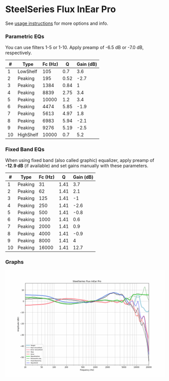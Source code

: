 # SteelSeries Flux InEar Pro
See [usage instructions](https://github.com/jaakkopasanen/AutoEq#usage) for more options and info.

### Parametric EQs
You can use filters 1-5 or 1-10. Apply preamp of -6.5 dB or -7.0 dB, respectively.

|   # | Type      |   Fc (Hz) |    Q |   Gain (dB) |
|-----|-----------|-----------|------|-------------|
|   1 | LowShelf  |       105 | 0.7  |         3.6 |
|   2 | Peaking   |       195 | 0.52 |        -2.7 |
|   3 | Peaking   |      1384 | 0.84 |         1   |
|   4 | Peaking   |      8839 | 2.75 |         3.4 |
|   5 | Peaking   |     10000 | 1.2  |         3.4 |
|   6 | Peaking   |      4474 | 5.85 |        -1.9 |
|   7 | Peaking   |      5613 | 4.97 |         1.8 |
|   8 | Peaking   |      6983 | 5.94 |        -2.1 |
|   9 | Peaking   |      9276 | 5.19 |        -2.5 |
|  10 | HighShelf |     10000 | 0.7  |         5.2 |

### Fixed Band EQs
When using fixed band (also called graphic) equalizer, apply preamp of **-12.9 dB** (if available) and set gains manually with these parameters.

|   # | Type    |   Fc (Hz) |    Q |   Gain (dB) |
|-----|---------|-----------|------|-------------|
|   1 | Peaking |        31 | 1.41 |         3.7 |
|   2 | Peaking |        62 | 1.41 |         2.1 |
|   3 | Peaking |       125 | 1.41 |        -1   |
|   4 | Peaking |       250 | 1.41 |        -2.6 |
|   5 | Peaking |       500 | 1.41 |        -0.8 |
|   6 | Peaking |      1000 | 1.41 |         0.6 |
|   7 | Peaking |      2000 | 1.41 |         0.9 |
|   8 | Peaking |      4000 | 1.41 |        -0.9 |
|   9 | Peaking |      8000 | 1.41 |         4   |
|  10 | Peaking |     16000 | 1.41 |        12.7 |

### Graphs
![](./SteelSeries%20Flux%20InEar%20Pro.png)

